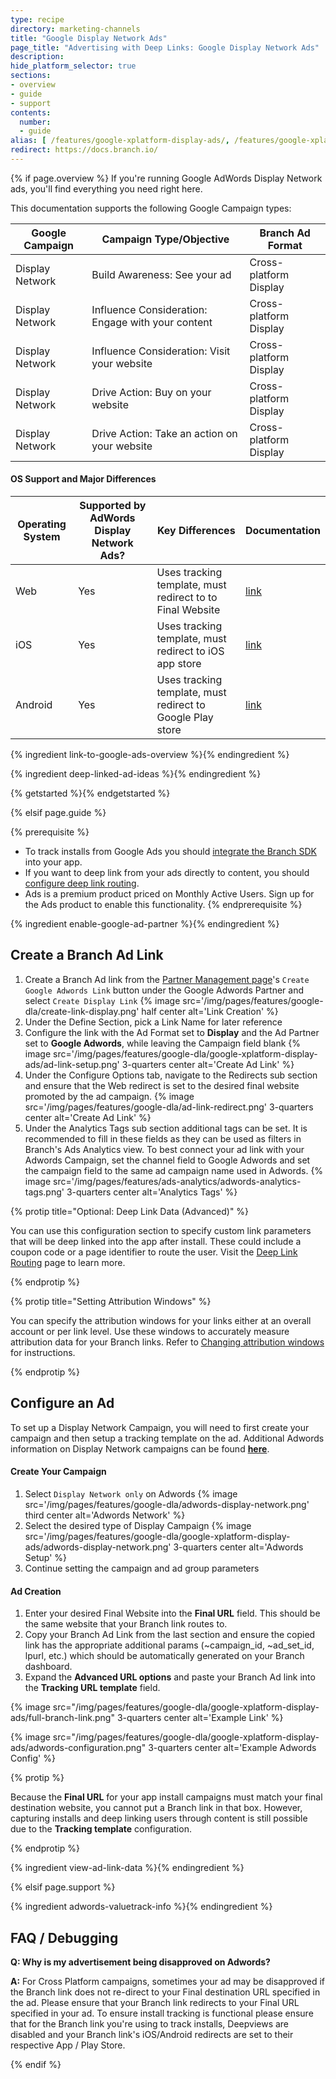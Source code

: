 ```yaml
---
type: recipe
directory: marketing-channels
title: "Google Display Network Ads"
page_title: "Advertising with Deep Links: Google Display Network Ads"
description:
hide_platform_selector: true
sections:
- overview
- guide
- support
contents:
  number:
  - guide
alias: [ /features/google-xplatform-display-ads/, /features/google-xplatform-display-ads/overview/, /features/google-xplatform-display-ads/guide/, /features/google-xplatform-display-ads/support/ ]
redirect: https://docs.branch.io/
---
```


{% if page.overview %}
If you're running Google AdWords Display Network ads, you'll find everything you need right here.

This documentation supports the following Google Campaign types:

Google Campaign | Campaign Type/Objective | Branch Ad Format
--- | --- | ---
Display Network | Build Awareness: See your ad | Cross-platform Display
Display Network | Influence Consideration: Engage with your content | Cross-platform Display
Display Network | Influence Consideration: Visit your website | Cross-platform Display
Display Network | Drive Action: Buy on your website | Cross-platform Display
Display Network | Drive Action: Take an action on your website | Cross-platform Display

#### OS Support and Major Differences

Operating System | Supported by AdWords Display Network Ads? | Key Differences | Documentation
--- | --- | --- | ---
Web | Yes | Uses tracking template, must redirect to to Final Website | [link]({{base.url}}/marketing-channels/google-xplatform-display-ads/guide)
iOS | Yes | Uses tracking template, must redirect to iOS app store | [link]({{base.url}}/marketing-channels/google-xplatform-display-ads/guide)
Android | Yes | Uses tracking template, must redirect to Google Play store | [link]({{base.url}}/marketing-channels/google-xplatform-display-ads/guide)

{% ingredient link-to-google-ads-overview %}{% endingredient %}

{% ingredient deep-linked-ad-ideas %}{% endingredient %}

{% getstarted %}{% endgetstarted %}

{% elsif page.guide %}

{% prerequisite %}
- To track installs from Google Ads you should [integrate the Branch SDK]({{base.url}}/getting-started/sdk-integration-guide) into your app.
- If you want to deep link from your ads directly to content, you should [configure deep link routing]({{base.url}}/getting-started/deep-link-routing).
- Ads is a premium product priced on Monthly Active Users. Sign up for the Ads product to enable this functionality.
{% endprerequisite %}

{% ingredient enable-google-ad-partner %}{% endingredient %}

## Create a Branch Ad Link

1. Create a Branch Ad link from the [Partner Management page](https://dashboard.branch.io/ads/partner-management)'s `Create Google Adwords Link` button under the Google Adwords Partner and select `Create Display Link`
{% image src='/img/pages/features/google-dla/create-link-display.png' half center alt='Link Creation' %}
1. Under the Define Section, pick a Link Name for later reference
1. Configure the link with the Ad Format set to **Display** and the Ad Partner set to **Google Adwords**, while leaving the Campaign field blank
{% image src='/img/pages/features/google-dla/google-xplatform-display-ads/ad-link-setup.png' 3-quarters center alt='Create Ad Link' %}
1. Under the Configure Options tab, navigate to the Redirects sub section and ensure that the Web redirect is set to the desired final website promoted by the ad campaign.
{% image src='/img/pages/features/google-dla/ad-link-redirect.png' 3-quarters center alt='Create Ad Link' %}
1. Under the Analytics Tags sub section additional tags can be set. It is recommended to fill in these fields as they can be used as filters in Branch's Ads Analytics view. To best connect your ad link with your Adwords Campaign, set the channel field to Google Adwords and set the campaign field to the same ad campaign name used in Adwords.
{% image src='/img/pages/features/ads-analytics/adwords-analytics-tags.png' 3-quarters center alt='Analytics Tags' %}

{% protip title="Optional: Deep Link Data (Advanced)" %}

You can use this configuration section to specify custom link parameters that will be deep linked into the app after install. These could include a coupon code or a page identifier to route the user. Visit the [Deep Link Routing]({{base.url}}/getting-started/deep-link-routing) page to learn more.

{% endprotip %}

{% protip title="Setting Attribution Windows" %}

You can specify the attribution windows for your links either at an overall account or per link level. Use these windows to accurately measure attribution data for your Branch links. Refer to [Changing attribution windows]({{base.url}}/marketing-channels/ad-network-integrations/advanced/#changing-attribution-windows) for instructions.

{% endprotip %}

## Configure an Ad

To set up a Display Network Campaign, you will need to first create your campaign and then setup a tracking template on the ad. Additional Adwords information on Display Network campaigns can be found **[here](https://support.google.com/adwords/answer/6340468?hl=en)**.

#### Create Your Campaign

1. Select `Display Network only` on Adwords
{% image src='/img/pages/features/google-dla/adwords-display-network.png' third center alt='Adwords Network' %}
1. Select the desired type of Display Campaign
{% image src='/img/pages/features/google-dla/google-xplatform-display-ads/adwords-display-network.png' 3-quarters center alt='Adwords Setup' %}
1. Continue setting the campaign and ad group parameters

#### Ad Creation

1. Enter your desired Final Website into the **Final URL** field. This should be the same website that your Branch link routes to.
1. Copy your Branch Ad Link from the last section and ensure the copied link has the appropriate additional params (~campaign_id, ~ad_set_id, lpurl, etc.) which should be automatically generated on your Branch dashboard.
1. Expand the **Advanced URL options** and paste your Branch Ad link into the **Tracking URL template** field.

{% image src="/img/pages/features/google-dla/google-xplatform-display-ads/full-branch-link.png" 3-quarters center alt='Example Link' %}

{% image src="/img/pages/features/google-dla/google-xplatform-display-ads/adwords-configuration.png" 3-quarters center alt='Example Adwords Config' %}

{% protip %}

Because the **Final URL** for your app install campaigns must match your final destination website, you cannot put a Branch link in that box. However, capturing installs and deep linking users through content is still possible due to the **Tracking template** configuration.

{% endprotip %}

{% ingredient view-ad-link-data %}{% endingredient %}

{% elsif page.support %}

{% ingredient adwords-valuetrack-info %}{% endingredient %}

## FAQ / Debugging

**Q: Why is my advertisement being disapproved on Adwords?**

**A:** For Cross Platform campaigns, sometimes your ad may be disapproved if the Branch link does not re-direct to your Final destination URL specified in the ad. Please ensure that your Branch link redirects to your Final URL specified in your ad. To ensure install tracking is functional please ensure that for the Branch link you're using to track installs, Deepviews are disabled and your Branch link's iOS/Android redirects are set to their respective App / Play Store.

{% endif %}
